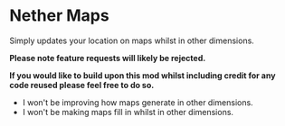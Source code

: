 # Nether Maps
Simply updates your location on maps whilst in other dimensions.

**Please note feature requests will likely be rejected.**

**If you would like to build upon this mod whilst including credit for any code reused please feel free to do so.**

- I won't be improving how maps generate in other dimensions.
- I won't be making maps fill in whilst in other dimensions.